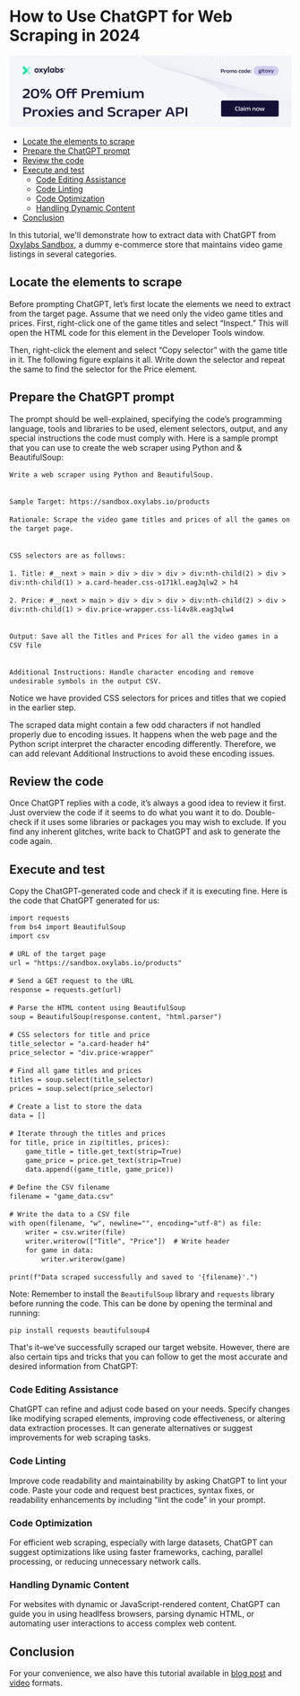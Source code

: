 # How to Use ChatGPT for Web Scraping in 2024

[![Oxylabs promo code](https://raw.githubusercontent.com/oxylabs/product-integrations/refs/heads/master/Affiliate-Universal-1090x275.png)](https://oxylabs.go2cloud.org/aff_c?offer_id=7&aff_id=877&url_id=112)

 * [Locate the elements to scrape](#locate-the-elements-to-scrape)
  * [Prepare the ChatGPT prompt](#prepare-the-chatgpt-prompt)
  * [Review the code](#review-the-code)
  * [Execute and test](#execute-and-test)
    + [Code Editing Assistance](#code-editing-assistance)
    + [Code Linting](#code-linting)
    + [Code Optimization](#code-optimization)
    + [Handling Dynamic Content](#handling-dynamic-content)
  * [Conclusion](#conclusion)

In this tutorial, we'll demonstrate how to extract data with ChatGPT from [Oxylabs Sandbox](https://sandbox.oxylabs.io/products), a dummy e-commerce store that maintains video game listings in several categories. 

## Locate the elements to scrape 

Before prompting ChatGPT, let’s first locate the elements we need to extract from the target page. Assume that we need only the video game titles and prices. First, right-click one of the game titles and select “Inspect.” This will open the HTML code for this element in the Developer Tools window.

Then, right-click the element and select “Copy selector” with the game title in it. The following figure explains it all. Write down the selector and repeat the same to find the selector for the Price element. 

## Prepare the ChatGPT prompt 

The prompt should be well-explained, specifying the code’s programming language, tools and libraries to be used, element selectors, output, and any special instructions the code must comply with. Here is a sample prompt that you can use to create the web scraper using Python and & BeautifulSoup:

```
Write a web scraper using Python and BeautifulSoup.


Sample Target: https://sandbox.oxylabs.io/products 

Rationale: Scrape the video game titles and prices of all the games on the target page.


CSS selectors are as follows:

1. Title: #__next > main > div > div > div > div:nth-child(2) > div > div:nth-child(1) > a.card-header.css-o171kl.eag3qlw2 > h4

2. Price: #__next > main > div > div > div > div:nth-child(2) > div > div:nth-child(1) > div.price-wrapper.css-li4v8k.eag3qlw4


Output: Save all the Titles and Prices for all the video games in a CSV file


Additional Instructions: Handle character encoding and remove undesirable symbols in the output CSV.
```

Notice we have provided CSS selectors for prices and titles that we copied in the earlier step. 

The scraped data might contain a few odd characters if not handled properly due to encoding issues. It happens when the web page and the Python script interpret the character encoding differently. Therefore, we can add relevant Additional Instructions to avoid these encoding issues. 

## Review the code

Once ChatGPT replies with a code, it’s always a good idea to review it first. Just overview the code if it seems to do what you want it to do. Double-check if it uses some libraries or packages you may wish to exclude. If you find any inherent glitches, write back to ChatGPT and ask to generate the code again.

## Execute and test 

Copy the ChatGPT-generated code and check if it is executing fine. Here is the code that ChatGPT generated for us:

```
import requests
from bs4 import BeautifulSoup
import csv

# URL of the target page
url = "https://sandbox.oxylabs.io/products"

# Send a GET request to the URL
response = requests.get(url)

# Parse the HTML content using BeautifulSoup
soup = BeautifulSoup(response.content, "html.parser")

# CSS selectors for title and price
title_selector = "a.card-header h4"
price_selector = "div.price-wrapper"

# Find all game titles and prices
titles = soup.select(title_selector)
prices = soup.select(price_selector)

# Create a list to store the data
data = []

# Iterate through the titles and prices
for title, price in zip(titles, prices):
    game_title = title.get_text(strip=True)
    game_price = price.get_text(strip=True)
    data.append((game_title, game_price))

# Define the CSV filename
filename = "game_data.csv"

# Write the data to a CSV file
with open(filename, "w", newline="", encoding="utf-8") as file:
    writer = csv.writer(file)
    writer.writerow(["Title", "Price"])  # Write header
    for game in data:
        writer.writerow(game)

print(f"Data scraped successfully and saved to '{filename}'.")
```

Note: Remember to install the `BeautifulSoup` library and  `requests` library before running the code. This can be done by opening the terminal and running:

```
pip install requests beautifulsoup4
```

That's it–we've successfully scraped our target website. However, there are also certain tips and tricks that you can follow to get the most accurate and desired information from ChatGPT: 

### Code Editing Assistance
ChatGPT can refine and adjust code based on your needs. Specify changes like modifying scraped elements, improving code effectiveness, or altering data extraction processes. It can generate alternatives or suggest improvements for web scraping tasks.

### Code Linting
Improve code readability and maintainability by asking ChatGPT to lint your code. Paste your code and request best practices, syntax fixes, or readability enhancements by including "lint the code" in your prompt.

### Code Optimization
For efficient web scraping, especially with large datasets, ChatGPT can suggest optimizations like using faster frameworks, caching, parallel processing, or reducing unnecessary network calls.

### Handling Dynamic Content
For websites with dynamic or JavaScript-rendered content, ChatGPT can guide you in using headlfess browsers, parsing dynamic HTML, or automating user interactions to access complex web content.

## Conclusion 

For your convenience, we also have this tutorial available in [blog post](https://oxylabs.io/blog/chatgpt-web-scraping) and [video](https://www.youtube.com/watch?v=AUEjBzLJlE4) formats. 

 
